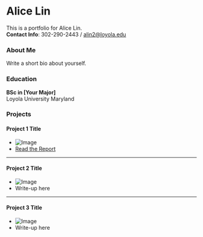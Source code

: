 
# Alice Lin
This is a portfolio for Alice Lin. <br>
**Contact Info**: 302-290-2443 / alin2@loyola.edu


### About Me
Write a short bio about yourself.

### Education
**BSc in [Your Major]**  
Loyola University Maryland

### Projects

#### Project 1 Title
- ![Image](link-to-image)
- [Read the Report](link-to-report)

***
#### Project 2 Title
- ![Image](link-to-image)
- Write-up here

***
#### Project 3 Title
- ![Image](link-to-image)
- Write-up here
